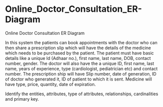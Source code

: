 # Online_Doctor_Consultation_ER-Diagram
Online Doctor Consultation ER Diagram

In this system the patients can book appointments with the doctor who can then share a prescription slip which will have the details of the medicine which needs to be purchased by the patient.
The patient must have basic details like a unique Id (Adhaar no.), first name, last name, DOB, contact number, gender.
The doctor will also have the a unique ID, first name, last name, years of experience, type (cardiologist, pediatrician etc) and contact number.
The prescription ship will have Slip number, date of generation, ID of doctor who generated it, ID of patient to which it is sent.
Medicine will have type, price, quantity, date of expiration.

Identify the entities, attributes, type of attributes, relationships, cardinalities and primary key.
